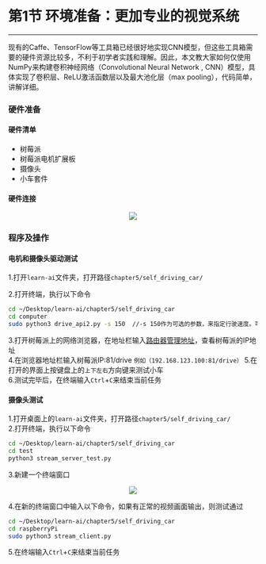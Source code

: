 # 第1节 环境准备：更加专业的视觉系统

---

现有的Caffe、TensorFlow等工具箱已经很好地实现CNN模型，但这些工具箱需要的硬件资源比较多，不利于初学者实践和理解。因此，本文教大家如何仅使用NumPy来构建卷积神经网络（Convolutional Neural Network , CNN）模型，具体实现了卷积层、ReLU激活函数层以及最大池化层（max pooling），代码简单，讲解详细。

### **硬件准备**

#### 硬件清单

- 树莓派
- 树莓派电机扩展板
- 摄像头
- 小车套件

#### 硬件连接

<center><img src=https://md.hass.live/niji/2019-05-07-Xnip2019-05-07_15-41-17.png?imageView2/0/interlace/1/q/46|imageslim></center>

### **程序及操作**

#### 电机和摄像头驱动测试

1.打开`learn-ai`文件夹，打开路径`chapter5/self_driving_car/`  

2.打开终端，执行以下命令  

```bash
cd ~/Desktop/learn-ai/chapter5/self_driving_car
cd computer
sudo python3 drive_api2.py -s 150  //-s 150作为可选的参数，来指定行驶速度。可选范围是0-256
```

3.打开树莓派上的网络浏览器，在地址栏输入[路由器管理地址](http://192.168.123.1)，查看树莓派的IP地址  
4.在浏览器地址栏输入树莓派IP:81/drive
`例如（192.168.123.100:81/drive）`
5.在打开的界面上按键盘上的`上下左右`方向键来测试小车  
6.测试完毕后，在终端输入`Ctrl`+`C`来结束当前任务

#### 摄像头测试

1.打开桌面上的`learn-ai`文件夹，打开路径`chapter5/self_driving_car/`  
2.打开终端，执行以下命令  

```bash
cd ~/Desktop/learn-ai/chapter5/self_driving_car
cd test
python3 stream_server_test.py
```

3.新建一个终端窗口  

<center><img src="https://md.hass.live/terminal.png"></center>

4.在新的终端窗口中输入以下命令，如果有正常的视频画面输出，则测试通过  

```bash
cd ~/Desktop/learn-ai/chapter5/self_driving_car
cd raspberryPi
sudo python3 stream_client.py
```

5.在终端输入`Ctrl`+`C`来结束当前任务  
